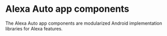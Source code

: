# Alexa Auto app components

The Alexa Auto app components are modularized Android implementation libraries for Alexa features. 